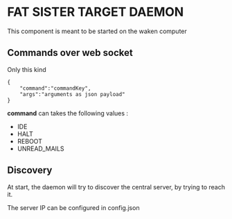 # FAT SISTER TARGET DAEMON

This component is meant to be started on the waken computer

## Commands over web socket

Only this kind 

    {
        "command":"commandKey",
        "args":"arguments as json payload"
    }


**command** can takes the following values :

- IDE
- HALT
- REBOOT
- UNREAD_MAILS


## Discovery

At start, the daemon will try to discover the central server, by trying to reach it.

The server IP can be configured in config.json
